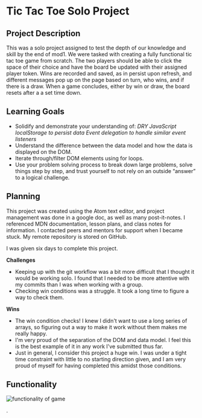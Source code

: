 # Tic Tac Toe Solo Project #

## Project Description ##

This was a solo project assigned to test the depth of our knowledge and skill by the end of mod1. We were tasked with creating a fully functional tic tac toe game from scratch.
The two players should be able to click the space of their choice and have the board be updated with their assigned player token.
Wins are recorded and saved, as in persist upon refresh, and different messages pop up on the page based on turn, who wins, and if there is a draw.
When a game concludes, either by win or draw, the board resets after a a set time down.

## Learning Goals ##

* Solidify and demonstrate your understanding of:
*DRY JavaScript
localStorage to persist data
Event delegation to handle similar event listeners*
* Understand the difference between the data model and how the data is displayed on the DOM.
* Iterate through/filter DOM elements using for loops.
* Use your problem solving process to break down large problems, solve things step by step, and trust yourself to not rely on an outside “answer” to a logical challenge.

## Planning ##

This project was created using the Atom text editor, and project management was done in a google doc, as well as many post-it-notes. I referenced MDN documentation, lesson plans, and class notes for information. I contacted peers and mentors for support when I became stuck. My remote repository is stored on GitHub.

I was given six days to complete this project.

**Challenges**
* Keeping up with the git workflow was a bit more difficult that I thought it would be working solo. I found that I needed to be more attentive with my commits than I was when working with a group.
* Checking win conditions was a struggle. It took a long time to figure a way to check them.

**Wins**
* The win condition checks! I knew I didn't want to use a long series of arrays, so figuring out a way to make it work without them makes me really happy.
* I'm very proud of the separation of the DOM and data model. I feel this is the best example of it in any work I've submitted thus far.
* Just in general, I consider this project a huge win. I was under a tight time constraint with little to no starting direction given, and I am very proud of myself for having completed this amidst those conditions.

## Functionality ##

![functionality of game]()









.
